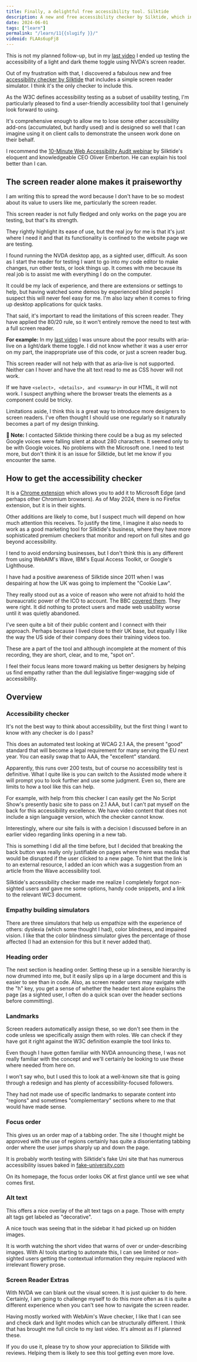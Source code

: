 ```yaml
---
title: Finally, a delightful free accessibility tool. Silktide 
description: A new and free accessibility checker by Silktide, which includes a simple screen reader simulator.
date: 2024-06-01
tags: ["learn"]
permalink: "/learn/11{{slugify }}/"
videoid: FLAAs6upFj8
---
```


This is not my planned follow-up, but in my [last video](/learn/10) I ended up testing the accessibility of a light and dark theme toggle using NVDA's screen reader.

Out of my frustration with that, I discovered a fabulous new and free [accessibility checker by Silktide](https://silktide.com/toolbar/) that includes a simple screen reader simulator. I think it's the only checker to include this.

As the W3C defines accessibility testing as a subset of usability testing, I'm particularly pleased to find a user-friendly accessibility tool that I genuinely look forward to using.

It's comprehensive enough to allow me to lose some other accessibility add-ons (accumulated, but hardly used) and is designed so well that I can imagine using it on client calls to demonstrate the unseen work done on their behalf.

I recommend the [10-Minute Web Accessibility Audit webinar](https://www.youtube.com/watch?v=tFMY8cLubD4) by Silktide's eloquent and knowledgeable CEO Oliver Emberton. He can explain his tool better than I can.

The screen reader alone makes it praiseworthy
---------------------------------------------

I am writing this to spread the word because I don't have to be so modest about its value to users like me, particularly the screen reader.

This screen reader is not fully fledged and only works on the page you are testing, but that's its strength.

They rightly highlight its ease of use, but the real joy for me is that it's just where I need it and that its functionality is confined to the website page we are testing.

I found running the NVDA desktop app, as a sighted user, difficult. As soon as I start the reader for testing I want to go into my code editor to make changes, run other tests, or look things up. It comes with me because its real job is to assist me with everything I do on the computer.

It could be my lack of experience, and there are extensions or settings to help, but having watched some demos by experienced blind people I suspect this will never feel easy for me. I'm also lazy when it comes to firing up desktop applications for quick tasks.

That said, it's important to read the limitations of this screen reader. They have applied the 80/20 rule, so it won't entirely remove the need to test with a full screen reader.

**For example:** In my [last video](/learn/10) I was unsure about the poor results with aria-live on a light/dark theme toggle. I did not know whether it was a user error on my part, the inappropriate use of this code, or just a screen reader bug.

This screen reader will not help with that as aria-live is not supported. Neither can I hover and have the alt text read to me as CSS hover will not work.

If we have `<select>, <details>, and <summary>` in our HTML, it will not work. I suspect anything where the browser treats the elements as a component could be tricky.

Limitations aside, I think this is a great way to introduce more designers to screen readers. I've often thought I should use one regularly so it naturally becomes a part of my design thinking.

**👋 Note:** I contacted Silktide thinking there could be a bug as my selected Google voices were falling silent at about 280 characters. It seemed only to be with Google voices. No problems with the Microsoft one. I need to test more, but don't think it is an issue for Silktide, but let me know if you encounter the same.

How to get the accessibility checker
------------------------------------

It is a [Chrome extension](https://chromewebstore.google.com/detail/mpobacholfblmnpnfbiomjkecoojakah) which allows you to add it to Microsoft Edge (and perhaps other Chromium browsers). As of May 2024, there is no Firefox extension, but it is in their sights.

Other additions are likely to come, but I suspect much will depend on how much attention this receives. To justify the time, I imagine it also needs to work as a good marketing tool for Silktide's business, where they have more sophisticated premium checkers that monitor and report on full sites and go beyond accessibility.

I tend to avoid endorsing businesses, but I don't think this is any different from using WebAIM's Wave, IBM's Equal Access Toolkit, or Google's Lighthouse.

I have had a positive awareness of Silktide since 2011 when I was despairing at how the UK was going to implement the "Cookie Law".

They really stood out as a voice of reason who were not afraid to hold the bureaucratic power of the ICO to account. The BBC [covered them](https://www.bbc.com/news/technology-19505835). They were right. It did nothing to protect users and made web usability worse until it was quietly abandoned.

I've seen quite a bit of their public content and I connect with their approach. Perhaps because I lived close to their UK base, but equally I like the way the US side of their company does their training videos too.

These are a part of the tool and although incomplete at the moment of this recording, they are short, clear, and to me, "spot on".

I feel their focus leans more toward making us better designers by helping us find empathy rather than the dull legislative finger-wagging side of accessibility.

Overview
--------

### Accessibility checker

It's not the best way to think about accessibility, but the first thing I want to know with any checker is do I pass?

This does an automated test looking at WCAG 2.1 AA, the present "good" standard that will become a legal requirement for many serving the EU next year. You can easily swap that to AAA, the "excellent" standard.

Apparently, this runs over 200 tests, but of course no accessibility test is definitive. What I quite like is you can switch to the Assisted mode where it will prompt you to look further and use some judgment. Even so, there are limits to how a tool like this can help.

For example, with help from this checker I can easily get the No Script Show's presently basic site to pass on 2.1 AAA, but I can't pat myself on the back for this accessibility excellence. We have video content that does not include a sign language version, which the checker cannot know.

Interestingly, where our site fails is with a decision I discussed before in an earlier video regarding links opening in a new tab.

This is something I did all the time before, but I decided that breaking the back button was really only justifiable on pages where there was media that would be disrupted if the user clicked to a new page. To hint that the link is to an external resource, I added an icon which was a suggestion from an article from the Wave accessibility tool.

Silktide's accessibility checker made me realize I completely forgot non-sighted users and gave me some options, handy code snippets, and a link to the relevant WC3 document.

### Empathy building simulators

There are three simulators that help us empathize with the experience of others: dyslexia (which some thought I had), color blindness, and impaired vision. I like that the color blindness simulator gives the percentage of those affected (I had an extension for this but it never added that).

### Heading order

The next section is heading order. Setting these up in a sensible hierarchy is now drummed into me, but it easily slips up in a large document and this is easier to see than in code. Also, as screen reader users may navigate with the "h" key, you get a sense of whether the header text alone explains the page (as a sighted user, I often do a quick scan over the header sections before committing).

### Landmarks

Screen readers automatically assign these, so we don't see them in the code unless we specifically assign them with roles. We can check if they have got it right against the W3C definition example the tool links to.

Even though I have gotten familiar with NVDA announcing these, I was not really familiar with the concept and we'll certainly be looking to use these where needed from here on.

I won't say who, but I used this to look at a well-known site that is going through a redesign and has plenty of accessibility-focused followers.

They had not made use of specific landmarks to separate content into "regions" and sometimes "complementary" sections where to me that would have made sense.

### Focus order

This gives us an order map of a tabbing order. The site I thought might be approved with the use of regions certainly has quite a disorientating tabbing order where the user jumps sharply up and down the page.

It is probably worth testing with Silktide's fake Uni site that has numerous accessibility issues baked in [fake-university.com](https://fake-university.com)

On its homepage, the focus order looks OK at first glance until we see what comes first.

### Alt text

This offers a nice overlay of the alt text tags on a page. Those with empty alt tags get labeled as "decorative".

A nice touch was seeing that in the sidebar it had picked up on hidden images.

It is worth watching the short video that warns of over or under-describing images. With AI tools starting to automate this, I can see limited or non-sighted users getting the contextual information they require replaced with irrelevant flowery prose.

### Screen Reader Extras

With NVDA we can blank out the visual screen. It is just quicker to do here. Certainly, I am going to challenge myself to do this more often as it is quite a different experience when you can't see how to navigate the screen reader.

Having mostly worked with WebAim's Wave checker, I like that I can see and check dark and light modes which can be structurally different. I think that has brought me full circle to my last video. It's almost as if I planned these.

If you do use it, please try to show your appreciation to Silktide with reviews. Helping them is likely to see this tool getting even more love.